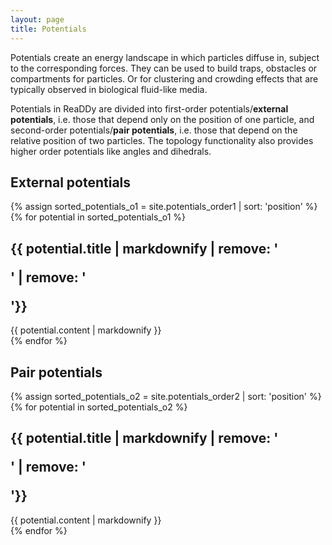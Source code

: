 ```yaml
---
layout: page
title: Potentials
---
```


Potentials create an energy landscape in which particles diffuse in, subject to the corresponding forces.
They can be used to build traps, obstacles or compartments for particles.
Or for clustering and crowding effects that are typically observed in biological fluid-like media.

Potentials in ReaDDy are divided into first-order potentials/__external potentials__, i.e. those that depend only on the position of one particle, and
second-order potentials/__pair potentials__, i.e. those that depend on the relative position of two particles. The topology functionality also provides higher order potentials like angles and dihedrals.

<section id="firstorderpotentials">
<div class="entry-heading"><h1>External potentials</h1></div>
</section>

{% assign sorted_potentials_o1 = site.potentials_order1 | sort: 'position' %}
{% for potential in sorted_potentials_o1 %}
<section id="{{ potential.sectionName }}">
<div class="entry-heading"><h2>{{ potential.title | markdownify | remove: '<p>' | remove: '</p>'}}</h2></div>
{{ potential.content | markdownify }}
</section>
{% endfor %}

<section id="secondorderpotentials">
<div class="entry-heading"><h1>Pair potentials</h1></div>
</section>

{% assign sorted_potentials_o2 = site.potentials_order2 | sort: 'position' %}
{% for potential in sorted_potentials_o2 %}
<section id="{{ potential.sectionName }}">
<div class="entry-heading"><h2>{{ potential.title | markdownify | remove: '<p>' | remove: '</p>'}}</h2></div>
{{ potential.content | markdownify }}
</section>
{% endfor %}
